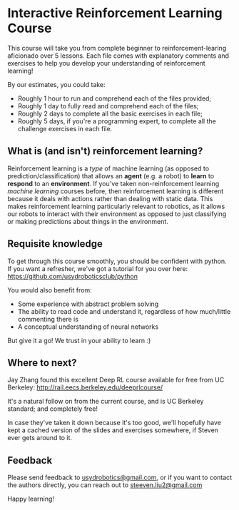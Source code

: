 # Interactive Reinforcement Learning Course
This course will take you from complete beginner to reinforcement-learing aficionado over 5 lessons. Each file comes with explanatory comments and exercises to help you develop your understanding of reinforcement learning!

By our estimates, you could take:
- Roughly 1 hour to run and comprehend each of the files provided;
- Roughly 1 day to fully read and comprehend each of the files;
- Roughly 2 days to complete all the basic exercises in each file;
- Roughly 5 days, if you're a programming expert, to complete all the challenge exercises in each file.  

## What is (and isn't) reinforcement learning?
Reinforcement learning is a _type_ of machine learning (as opposed to prediction/classification) that allows an **agent** (e.g. a robot) to **learn** to **respond** to an **environment**. If you've taken non-reinforcement learning *machine learning* courses before, then reinforcement learning is different because it deals with actions rather than dealing with static data. This makes reinforcement learning particularly relevant to robotics, as it allows our robots to interact with their environment as opposed to just classifying or making predictions about things in the environment. 

## Requisite knowledge
To get through this course smoothly, you should be confident with python. If you want a refresher, we've got a tutorial for you over here: https://github.com/usydroboticsclub/python 

You would also benefit from:
- Some experience with abstract problem solving
- The ability to read code and understand it, regardless of how much/little commenting there is
- A conceptual understanding of neural networks

But give it a go! We trust in your ability to learn :)

## Where to next?
Jay Zhang found this excellent Deep RL course available for free from UC Berkeley: http://rail.eecs.berkeley.edu/deeprlcourse/ 

It's a natural follow on from the current course, and is UC Berkeley standard; and completely free!

In case they've taken it down because it's too good, we'll hopefully have kept a cached version of the slides and exercises somewhere, if Steven ever gets around to it.
## Feedback
Please send feedback to usydrobotics@gmail.com, or if you want to contact the authors directly, you can reach out to steeven.liu2@gmail.com

Happy learning!
